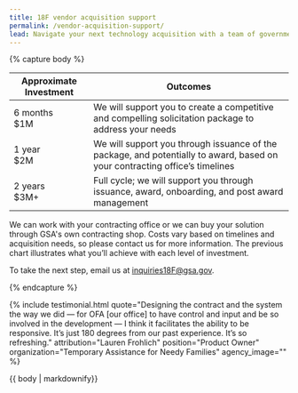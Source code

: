 ```yaml
---
title: 18F vendor acquisition support
permalink: /vendor-acquisition-support/
lead: Navigate your next technology acquisition with a team of government procurement experts. 18F combines our acquisition and technical experience with your mission area expertise to help you choose the right products and services for your needs. Most importantly, we help you understand how to implement and manage your solutions to achieve long-term success.
---
```


{% capture body %}

|Approximate Investment |Outcomes |
|---|---|
|6 months <br>$1M|We will support you to create a competitive and compelling solicitation package to address your needs|
|1 year <br>$2M|We will support you through issuance of the package, and potentially to award, based on your contracting office’s timelines|
|2 years <br>$3M+|Full cycle; we will support you through issuance, award, onboarding, and post award management|

We can work with your contracting office or we can buy your solution through GSA's own contracting shop. Costs vary based on timelines and acquisition needs, so please contact us for more information. The previous chart illustrates what you’ll achieve with each level of investment.

To take the next step, email us at <a href="mailto:inquiries18F@gsa.gov">inquiries18F@gsa.gov</a>.

{% endcapture %}

{% include testimonial.html
    quote="Designing the contract and the system the way we did — for OFA [our office] to have control and input and be so involved in the development — I think it facilitates the ability to be responsive. It’s just 180 degrees from our past experience. It’s so refreshing."
    attribution="Lauren Frohlich"
    position="Product Owner"
    organization="Temporary Assistance for Needy Families"
    agency_image=""
%}

<section class="usa-section section-padding-6">
<div class="grid-container">
  <div>
    {{ body | markdownify}}
  </div>
</div>
</section>